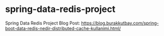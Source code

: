 # spring-data-redis-project
Spring Data Redis Project Blog Post: https://blog.burakkutbay.com/spring-boot-data-redis-nedir-distributed-cache-kullanimi.html/
